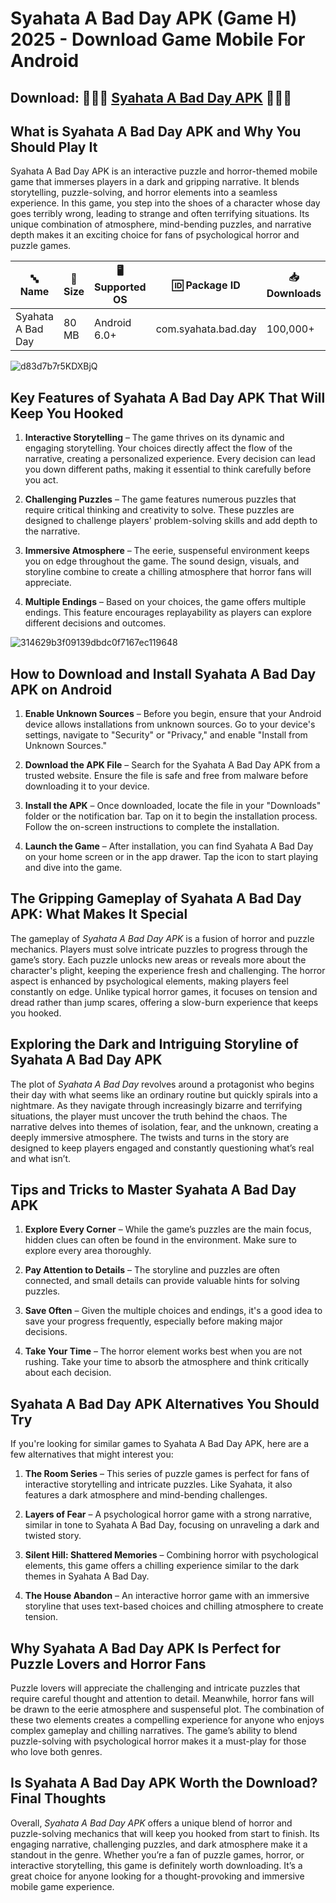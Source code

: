 # Syahata A Bad Day APK (Game H) 2025 - Download Game Mobile For Android

## Download: 🍃🍃🍃 [Syahata A Bad Day APK](https://bom.so/MnTOL2) 🍃🍃🍃

## **What is Syahata A Bad Day APK and Why You Should Play It**

Syahata A Bad Day APK is an interactive puzzle and horror-themed mobile game that immerses players in a dark and gripping narrative. It blends storytelling, puzzle-solving, and horror elements into a seamless experience. In this game, you step into the shoes of a character whose day goes terribly wrong, leading to strange and often terrifying situations. Its unique combination of atmosphere, mind-bending puzzles, and narrative depth makes it an exciting choice for fans of psychological horror and puzzle games.

| **🔤 Name**              | **📏 Size**    | **🖥️ Supported OS** | **🆔 Package ID**         | **📥 Downloads**  | **🏷️ Category**   | **🕒 Last Updated** |
|--------------------------|----------------|----------------------|--------------------------|-------------------|-------------------|---------------------|
| Syahata A Bad Day        | 80 MB          | Android 6.0+         | com.syahata.bad.day      | 100,000+          | Adventure, Puzzle | 2024-11-20          |

![d83d7b7r5KDXBjQ](https://github.com/user-attachments/assets/9e142771-df5f-437c-b1b3-21d436260267)

## **Key Features of Syahata A Bad Day APK That Will Keep You Hooked**

1. **Interactive Storytelling** – The game thrives on its dynamic and engaging storytelling. Your choices directly affect the flow of the narrative, creating a personalized experience. Every decision can lead you down different paths, making it essential to think carefully before you act.
  
2. **Challenging Puzzles** – The game features numerous puzzles that require critical thinking and creativity to solve. These puzzles are designed to challenge players' problem-solving skills and add depth to the narrative.

3. **Immersive Atmosphere** – The eerie, suspenseful environment keeps you on edge throughout the game. The sound design, visuals, and storyline combine to create a chilling atmosphere that horror fans will appreciate.

4. **Multiple Endings** – Based on your choices, the game offers multiple endings. This feature encourages replayability as players can explore different decisions and outcomes.

![314629b3f09139dbdc0f7167ec119648](https://github.com/user-attachments/assets/2997cb87-b6ec-4476-afb1-38e7dea0e830)

## **How to Download and Install Syahata A Bad Day APK on Android**

1. **Enable Unknown Sources** – Before you begin, ensure that your Android device allows installations from unknown sources. Go to your device's settings, navigate to "Security" or "Privacy," and enable "Install from Unknown Sources."

2. **Download the APK File** – Search for the Syahata A Bad Day APK from a trusted website. Ensure the file is safe and free from malware before downloading it to your device.

3. **Install the APK** – Once downloaded, locate the file in your "Downloads" folder or the notification bar. Tap on it to begin the installation process. Follow the on-screen instructions to complete the installation.

4. **Launch the Game** – After installation, you can find Syahata A Bad Day on your home screen or in the app drawer. Tap the icon to start playing and dive into the game.

## **The Gripping Gameplay of Syahata A Bad Day APK: What Makes It Special**

The gameplay of *Syahata A Bad Day APK* is a fusion of horror and puzzle mechanics. Players must solve intricate puzzles to progress through the game’s story. Each puzzle unlocks new areas or reveals more about the character's plight, keeping the experience fresh and challenging. The horror aspect is enhanced by psychological elements, making players feel constantly on edge. Unlike typical horror games, it focuses on tension and dread rather than jump scares, offering a slow-burn experience that keeps you hooked.

## **Exploring the Dark and Intriguing Storyline of Syahata A Bad Day APK**

The plot of *Syahata A Bad Day* revolves around a protagonist who begins their day with what seems like an ordinary routine but quickly spirals into a nightmare. As they navigate through increasingly bizarre and terrifying situations, the player must uncover the truth behind the chaos. The narrative delves into themes of isolation, fear, and the unknown, creating a deeply immersive atmosphere. The twists and turns in the story are designed to keep players engaged and constantly questioning what’s real and what isn’t.

## **Tips and Tricks to Master Syahata A Bad Day APK**

1. **Explore Every Corner** – While the game’s puzzles are the main focus, hidden clues can often be found in the environment. Make sure to explore every area thoroughly.

2. **Pay Attention to Details** – The storyline and puzzles are often connected, and small details can provide valuable hints for solving puzzles.

3. **Save Often** – Given the multiple choices and endings, it's a good idea to save your progress frequently, especially before making major decisions.

4. **Take Your Time** – The horror element works best when you are not rushing. Take your time to absorb the atmosphere and think critically about each decision.

## **Syahata A Bad Day APK Alternatives You Should Try**

If you're looking for similar games to Syahata A Bad Day APK, here are a few alternatives that might interest you:

1. **The Room Series** – This series of puzzle games is perfect for fans of interactive storytelling and intricate puzzles. Like Syahata, it also features a dark atmosphere and mind-bending challenges.

2. **Layers of Fear** – A psychological horror game with a strong narrative, similar in tone to Syahata A Bad Day, focusing on unraveling a dark and twisted story.

3. **Silent Hill: Shattered Memories** – Combining horror with psychological elements, this game offers a chilling experience similar to the dark themes in Syahata A Bad Day.

4. **The House Abandon** – An interactive horror game with an immersive storyline that uses text-based choices and chilling atmosphere to create tension.

## **Why Syahata A Bad Day APK Is Perfect for Puzzle Lovers and Horror Fans**

Puzzle lovers will appreciate the challenging and intricate puzzles that require careful thought and attention to detail. Meanwhile, horror fans will be drawn to the eerie atmosphere and suspenseful plot. The combination of these two elements creates a compelling experience for anyone who enjoys complex gameplay and chilling narratives. The game’s ability to blend puzzle-solving with psychological horror makes it a must-play for those who love both genres.

## **Is Syahata A Bad Day APK Worth the Download? Final Thoughts**

Overall, *Syahata A Bad Day APK* offers a unique blend of horror and puzzle-solving mechanics that will keep you hooked from start to finish. Its engaging narrative, challenging puzzles, and dark atmosphere make it a standout in the genre. Whether you’re a fan of puzzle games, horror, or interactive storytelling, this game is definitely worth downloading. It’s a great choice for anyone looking for a thought-provoking and immersive mobile game experience.
